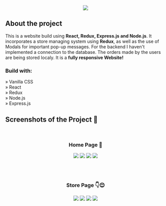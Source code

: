<div align='center'><img src='https://github.com/demetrisdev/E-Commerce-Shop-Redux/assets/112802137/05e59f57-15cd-4db4-a9d4-b9656eda8579'/></div>

<h2>About the project</h2>

<p>This is a website build using <strong>React, Redux, Express.js and Node.js</strong>. 
  It incorporates a store managing system using <strong>Redux</strong>, as well as the use of Modals for important pop-up messages. 
  For the backend I haven't implemented a connection to the database. The orders made by the users are being stored localy.
  It is a <strong>fully responsive Website!</strong>
  </p>

<h3>Build with:</h3>

» Vanilla CSS <br>
» React <br>
» Redux <br>
» Node.js <br>
» Express.js

<h2>Screenshots of the Project 📸</h2>
<br>
<h3 align='center'>Home Page 🏡</h3>

<div align='center'>
<img src='https://github.com/demetrisdev/E-Commerce-Shop-Redux/assets/112802137/179418bd-acfa-45eb-9d5f-c9dac6b6246e'/>
<img src='https://github.com/demetrisdev/E-Commerce-Shop-Redux/assets/112802137/d3a2db40-ff55-4253-8173-61862f6919ba)'/>
<img src='https://github.com/demetrisdev/E-Commerce-Shop-Redux/assets/112802137/99a72acb-9f84-4299-a956-e32f00544d3c'/>
<img src='https://github.com/demetrisdev/E-Commerce-Shop-Redux/assets/112802137/7b622f66-911a-4a4b-b49a-9f6c42b4537e'/>
</div>

<br><br>

<h3 align='center'>Store Page 👇😊</h3>

<div align='center'>
<img src='https://github.com/demetrisdev/E-Commerce-Shop-Redux/assets/112802137/e3599e1f-9e9f-4926-9972-ad1b0cec6164'/>
<img src='https://github.com/demetrisdev/E-Commerce-Shop-Redux/assets/112802137/7bca143d-7a19-4dc6-a738-0282a2f0322f'/>  
<img src='https://github.com/demetrisdev/E-Commerce-Shop-Redux/assets/112802137/02e6cca4-9116-4fbc-9f83-e0d07944a895'/>  
<img src='https://github.com/demetrisdev/E-Commerce-Shop-Redux/assets/112802137/7cc20fb7-cd88-4ff9-adbe-4938fadeb38a'/>  
</div>
